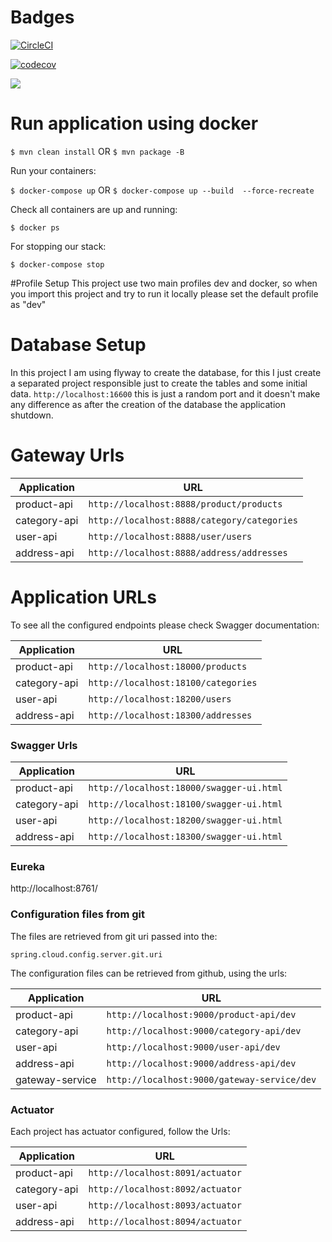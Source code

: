 # Badges

[![CircleCI](https://circleci.com/gh/abalzan/ecommerce-microservices.svg?style=svg)](https://circleci.com/gh/abalzan/ecommerce-microservices)

[![codecov](https://codecov.io/gh/abalzan/ecommerce-microservices/branch/master/graph/badge.svg)](https://codecov.io/gh/abalzan/ecommerce-microservices)

<a href="https://codeclimate.com/github/abalzan/ecommerce-microservices/maintainability"><img src="https://api.codeclimate.com/v1/badges/93e3fea017ac2189d186/maintainability" /></a>

# Run application using docker

```$ mvn clean install```
OR
```$ mvn package -B```

Run your containers:

```$ docker-compose up```
OR
```$ docker-compose up --build  --force-recreate```

Check all containers are up and running:

```$ docker ps```

For stopping our stack:

```$ docker-compose stop```

#Profile Setup
This project use two main profiles dev and docker, so when you import this project and try to run it locally please set the default profile as "dev"

# Database Setup
In this project I am using flyway to create the database, for this I just create a separated project
 responsible just to create the tables and some initial data.
```http://localhost:16600``` this is just a random port and it doesn't make any difference as after 
the creation of the database the application shutdown.

# Gateway Urls
| Application | URL |
| --- | --- |
| product-api | ```http://localhost:8888/product/products``` |
| category-api  | ```http://localhost:8888/category/categories``` |
| user-api  | ```http://localhost:8888/user/users``` |
| address-api  | ```http://localhost:8888/address/addresses``` |


# Application URLs
To see all the configured endpoints please check Swagger documentation:

| Application | URL |
| --- | --- |
| product-api | ```http://localhost:18000/products``` |
| category-api  | ```http://localhost:18100/categories``` |
| user-api  | ```http://localhost:18200/users``` |
| address-api  | ```http://localhost:18300/addresses``` |

### Swagger Urls

| Application | URL |
| --- | --- |
| product-api | ```http://localhost:18000/swagger-ui.html``` |
| category-api  | ```http://localhost:18100/swagger-ui.html``` |
| user-api  | ```http://localhost:18200/swagger-ui.html``` |
| address-api  | ```http://localhost:18300/swagger-ui.html``` |


### Eureka
http://localhost:8761/

### Configuration files from git
The files are retrieved from git uri passed into the:
```
spring.cloud.config.server.git.uri
```
The configuration files can be retrieved from github, using the urls:

| Application | URL |
| --- | --- |
| product-api | ```http://localhost:9000/product-api/dev``` |
| category-api  | ```http://localhost:9000/category-api/dev``` |
| user-api  | ```http://localhost:9000/user-api/dev``` |
| address-api  | ```http://localhost:9000/address-api/dev``` |
| gateway-service  | ```http://localhost:9000/gateway-service/dev``` |

### Actuator
Each project has actuator configured, follow the Urls:

| Application | URL |
| --- | --- |
| product-api | ```http://localhost:8091/actuator``` |
| category-api  | ```http://localhost:8092/actuator``` |
| user-api  | ```http://localhost:8093/actuator``` |
| address-api  | ```http://localhost:8094/actuator``` |
